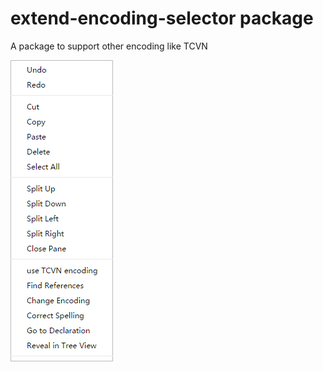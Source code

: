 # extend-encoding-selector package

A package to support other encoding like TCVN 

![A screenshot of your package](https://github.com/xxxg0001/extend-encoding-selector/blob/master/screenshot.png)
